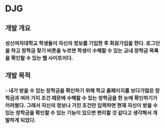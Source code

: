 # DJG
## 개발 개요
### 성신여자대학교 학생들이 자신의 정보를 기입한 후 회원가입을 한다. 로그인을 하고 장학금 찾기 버튼을 누르면 학생이 수혜할 수 있는 교내 장학금 목록을 확인할 수 있는 웹 사이트이다.

## 개발 목적
### - 내가 받을 수 있는 장학금을 확인하기 위해 학교 홈페이지를 보다가많은 장학금과 여러 가지 조건 때문에 수혜할 수 있는 장학금을 한 눈에 확인하기가 어려웠다. 그래서 자신의 정보나 가진 조건만 입력하면 현재 자신이 받을 수 있는 장학금을 확인할 수 있는 기능이 있으면 편리할 것 같다고 생각해서 개발하게 되었다.
